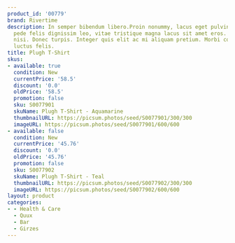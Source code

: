 ```yaml
---
product_id: '00779'
brand: Rivertime
description: In semper bibendum libero.Proin nonummy, lacus eget pulvinar lacinia,
  pede felis dignissim leo, vitae tristique magna lacus sit amet eros. Donec vitae
  nisi. Donec turpis. Integer quis elit ac mi aliquam pretium. Morbi consectetuer
  luctus felis.
title: Plugh T-Shirt
skus:
- available: true
  condition: New
  currentPrice: '58.5'
  discount: '0.0'
  oldPrice: '58.5'
  promotion: false
  sku: S0077901
  skuName: Plugh T-Shirt - Aquamarine
  thumbnailURL: https://picsum.photos/seed/S0077901/300/300
  imageURL: https://picsum.photos/seed/S0077901/600/600
- available: false
  condition: New
  currentPrice: '45.76'
  discount: '0.0'
  oldPrice: '45.76'
  promotion: false
  sku: S0077902
  skuName: Plugh T-Shirt - Teal
  thumbnailURL: https://picsum.photos/seed/S0077902/300/300
  imageURL: https://picsum.photos/seed/S0077902/600/600
layout: product
categories:
- - Health & Care
  - Quux
  - Bar
  - Girzes
---
```


